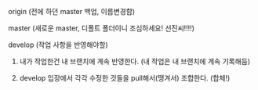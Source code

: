 origin (전에 하던 master 백업, 이름변경함)

master (새로운 master, 디폴트 폴더이니 조심하세요! 선진씨!!!!)

develop (작업 사항을 반영해야할)
1. 내가 작업한건 내 브랜치에 계속 반영한다. (내 작업은 내 브랜치에 계속 기록해둠) 

2. develop 입장에서 각각 수정한 것들을 pull해서(땡겨서) 조합한다. (합체!)
